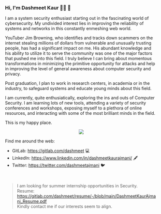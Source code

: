### Hi, I'm Dashmeet Kaur 👩‍💻 👋

I am a system security enthusiast starting out in the fascinating world of cybersecurity. My undivided interest lies in improving the reliability of systems and networks in this constantly enmeshing web world.

YouTuber Jim Browning, who identifies and tracks down scammers on the internet stealing millions of dollars from vulnerable and unusually trusting people, has had a significant impact on me. His abundant knowledge and his ability to utilize it to serve the community was one of the major factors that pushed me into this field. I truly believe I can bring about momentous transformations in minimizing the primitive opportunity for attacks and help in improving the level of general awareness about computer security and privacy.

Post graduation, I plan to work in research centers, in academia or in the industry, to safeguard systems and educate young minds about this field.

I am currently, quite enthusiatically, exploring the ins and outs of Computer Security. I am learning lots of new tools, attending a variety of security conferences and workshops, exposing myself to a plethora of online resources, and interacting with some of the most brilliant minds in the field.

This is my happy place.

<p align="center">
  <img src="https://media.giphy.com/media/damUMYvgrroqw2hxSu/giphy.gif" />
</p>

Find me around the web:
- GitLab: https://gitlab.com/dashmeet 💻
- LinkedIn: https://www.linkedin.com/in/dashmeetkaurajmani/ 🖋️
- Twitter: https://twitter.com/dashmeetajmani 🐦

</br>

> I am looking for summer internship opportunities in Security.\
> Resume: https://gitlab.com/dashmeet/resume/-/blob/main/DashmeetKaurAjmani_Resume.pdf \
> Kindly contact me if our interests seem to align.
